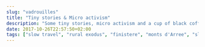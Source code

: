 ```yaml
---
slug: "vadrouilles"
title: "Tiny stories & Micro activism"
description: "Some tiny stories, micro activism and a cup of black coffee"
date: 2017-10-26T22:57:50+02:00
tags: ["slow travel", "rural exodus", "finistere", "monts d'Arree", "slow life", "neorural", "photography", "brittany"]
---
```


